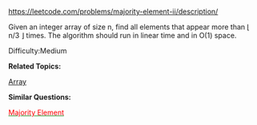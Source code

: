 https://leetcode.com/problems/majority-element-ii/description/

Given an integer array of size n, find all elements that appear more than ⌊ n/3 ⌋ times. The algorithm should run in linear time and in O(1) space.

Difficulty:Medium

**Related Topics:**

[Array](https://leetcode.com/tag/array)

**Similar Questions:** 

<a  style="color:green" href="https://leetcode.com/problems/majority-element">
<font color="red">Majority Element</font>
</a>